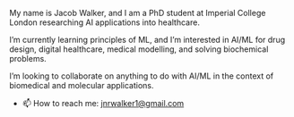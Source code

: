 My name is Jacob Walker, and I am a PhD student at Imperial College London researching AI applications into healthcare.

I’m currently learning principles of ML, and I’m interested in AI/ML for drug design, digital healthcare, medical modelling, and solving biochemical problems.

I’m looking to collaborate on anything to do with AI/ML in the context of biomedical and molecular applications.
- 📫 How to reach me: jnrwalker1@gmail.com

<!---
jnrwalker/jnrwalker is a ✨ special ✨ repository because its `README.md` (this file) appears on your GitHub profile.
You can click the Preview link to take a look at your changes.
--->
